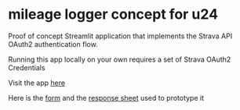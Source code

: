 # mileage logger concept for u24

Proof of concept Streamlit application that implements the Strava API OAuth2 authentication flow.

Running this app locally on your own requires a set of Strava OAuth2 Credentials

Visit the app [here](https://tinyurl.com/u24-mileage-logger)

Here is the [form](https://docs.google.com/forms/d/e/1FAIpQLSdMf1jraG5M9v4JYUlzH69V9Y5QzPQzdz0a39X_ia4gHtJW7Q/viewform?usp=sf_link) and the [response sheet](https://docs.google.com/spreadsheets/d/1zXmmw_8rFb2fN7i1ehVro2B87vgNmvUGrwk3_uZnIPc/edit?usp=sharing) used to prototype it